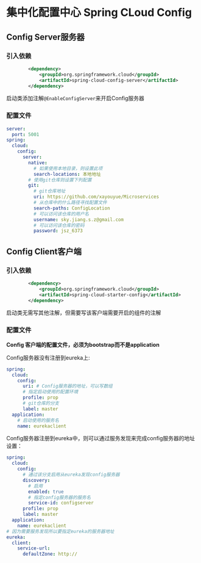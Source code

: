 # 集中化配置中心 Spring CLoud Config

## Config Server服务器

### 引入依赖

```xml
        <dependency>
            <groupId>org.springframework.cloud</groupId>
            <artifactId>spring-cloud-config-server</artifactId>
        </dependency>
```

启动类添加注解`@EnableConfigServer`来开启Config服务器

### 配置文件

```yaml
server:
  port: 5001
spring:
  cloud:
    config:
      server:
        native:
          # 如果使用本地目录，则设置此项
          search-locations: 本地地址
        # 使用git仓库则设置下列配置
        git:
          # git仓库地址
          uri: https://github.com/xayouyue/Microservices
          # 从仓库中的什么路径寻找配置文件
          search-paths: ConfigLocation
          # 可以访问该仓库的用户名
          username: sky.jiang.s.z@gmail.com
          # 可以访问该仓库的密码
          password: jsz_6373
```


## Config Client客户端

### 引入依赖

```xml
        <dependency>
            <groupId>org.springframework.cloud</groupId>
            <artifactId>spring-cloud-starter-config</artifactId>
        </dependency>
```

启动类无需写其他注解，但需要写该客户端需要开启的组件的注解

### 配置文件

**Config 客户端的配置文件，必须为bootstrap而不是application**

Config服务器没有注册到eureka上:
```yaml
spring:
  cloud:
    config:
      uri: # Config服务器的地址，可以写数组
      # 指定启动使用的配置环境
      profile: prop
      # git仓库的分支
      label: master
  application:
    # 启动使用的服务名
    name: eurekaclient
```

Config服务器注册到eureka中，则可以通过服务发现来完成config服务器的地址设置：
```yaml
spring:
  cloud:
    config:
      # 通过该分支启用从eureka发现config服务器
      discovery:
        # 启用
        enabled: true
        # 指定config服务器的服务名
        service-id: configserver
      profile: prop
      label: master
  application:
    name: eurekaclient
# 因为需要服务发现所以要指定eureka的服务器地址
eureka:
  client:
    service-url:
      defaultZone: http://
```
